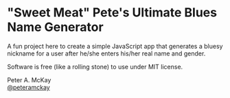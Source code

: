 # "Sweet Meat" Pete's Ultimate Blues Name Generator

A fun project here to create a simple JavaScript app that generates a bluesy nickname for a user after he/she enters his/her real name and gender. 

Software is free (like a rolling stone) to use under MIT license. 

Peter A. McKay        
<a href="https://twitter.com/peteramckay">@peteramckay</a>      

